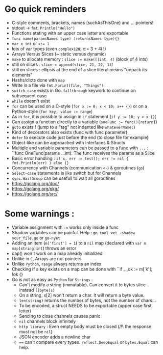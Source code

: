 # Go quick reminders

- C-style comments, brackets, names (suchAsThisOne) and ... pointers!
- stdout -> ``fmt.Println("Hello")``
- Functions stating with an upper case letter are exportable
- ``func name(paramsNames type) (returnsNames type){}``
- ``var x int``  or ``x:= 1``
- lots of var types (even ``complex128``: c:= 3 + 4i !)
- Arrays Versus Slices (~ static versus dynamic)
- ``make`` to allocate memory : ``slice := make([]int, 4)`` (block of 4 ints)
- still on slices : ``slice = append(slice, 21, 22, 13)``
- still on slices : ellipsis at the end of a slice literal means "unpack its elements"
- Hashs/dicts done with ``map``
- Write in a file via ``fmt.Fprint(file, "Things")``
- ``switch-case`` exists in Go. ``fallthrough`` keywork to continue on subsequent case
- ``while`` doesn't exist
- ``for`` can be used on a C-style (``for x := 0; x < 10; x++ {}``) 
or on a Python-style (``for key, value := range``)
- As in ``for``, it is possible to assign in ``if`` statement (``if y := 10; y > x {}``)
- Can assign a function directly to a variable (``oneFunc := func(){return}``)
- ``goto`` exists !  (jump to a "tag" not indented like ``whateverName:``)
- Kind of decorators also exists (func with func parameter)
- ``defer`` to execute code just before the end (to close file for example)
- Object-like can be approached with Interfaces & Structs
- Multiple and variable parameters can be passed to a func with ``...``
  : ``func OneFunc(params ...int). The func receives the params as a Slice
- Basic error handling : ``if x, err := test(); err != nil { fmt.Println(err) } else {}``
- Concurrency with Channels (communication ``<-``) & goroutines (``go``)
- ``Select-case`` statements is like switch but for Channels
- ``sync.WaitGroup`` can be usefull to wait all goroutines
- https://golang.org/doc/
- https://golang.org/pkg/
- https://golang.org/src/

# Some warnings :
- Variable assignment with ``:=`` works only inside a func
- Shadow variables can be painful. Help : ``go tool vet -shadow your_file.go``
  or ``go-nyet``
- Adding an item (``m['first'] = 1``) to a ``nil`` map (declared with ``var m map[string]int``)
  throws an error
- cap() won't work on a map already initialized
- Unlike in ``C``, Arrays are not pointers
- Unlike ``Python``,  ``range`` always returns an index
- Checking if a key exists on a map can be done with ``if _ ,ok := m['k']; !ok
  {}
- Go is not as easy as ``Python`` for ``Strings`` : 
  - Can't modify a string (immutable). Can convert it to bytes slice instead ``[]byte(s)``
  - On a string, s[2] won't return a char. It will return a byte value.
  - ``len(string)`` returns the number of bytes, not the number of chars...
  - To be encoded, a struct NEEDS to be exportable (upper case first letter)
  - Sending to close channels causes panic
  - ``nil`` channels block infinitely
  - ``http library`` : Even empty body must be closed (/!\ the response must
    not be ``nil``)
  - JSON encoder adds a newline char
  - ``==`` can't compare every types. ``reflect.DeepEqual`` or ``bytes.Equal`` can help.

